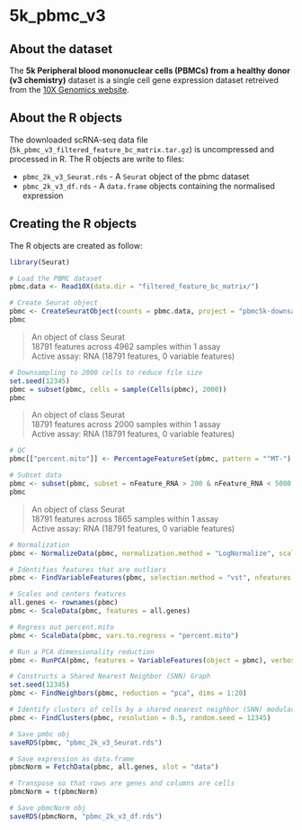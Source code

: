 # 5k_pbmc_v3

## About the dataset

The **5k Peripheral blood mononuclear cells (PBMCs) from a healthy donor (v3 chemistry)** dataset is a single cell gene expression dataset retreived from the [10X Genomics website](https://support.10xgenomics.com/single-cell-gene-expression/datasets/3.0.2/5k_pbmc_v3). 

## About the R objects

The downloaded scRNA-seq data file (`5k_pbmc_v3_filtered_feature_bc_matrix.tar.gz`) is uncompressed and processed in R. The R objects are write to files:

- `pbmc_2k_v3_Seurat.rds` - A `Seurat` object of the pbmc dataset
- `pbmc_2k_v3_df.rds` - A `data.frame` objects containing the normalised expression

## Creating the R objects

The R objects are created as follow:

```R
library(Seurat)

# Load the PBMC dataset
pbmc.data <- Read10X(data.dir = "filtered_feature_bc_matrix/")

# Create Seurat object
pbmc <- CreateSeuratObject(counts = pbmc.data, project = "pbmc5k-downsampled", min.cells = 3, min.features = 200)
pbmc
```

> An object of class Seurat<br />
> 18791 features across 4962 samples within 1 assay <br />
> Active assay: RNA (18791 features, 0 variable features)

```R
# Downsampling to 2000 cells to reduce file size
set.seed(12345)
pbmc = subset(pbmc, cells = sample(Cells(pbmc), 2000))
pbmc
```

> An object of class Seurat<br />
> 18791 features across 2000 samples within 1 assay<br />
> Active assay: RNA (18791 features, 0 variable features)

```R
# QC
pbmc[["percent.mito"]] <- PercentageFeatureSet(pbmc, pattern = "^MT-")

# Subset data
pbmc <- subset(pbmc, subset = nFeature_RNA > 200 & nFeature_RNA < 5000 & percent.mito < 25)
pbmc
```

> An object of class Seurat<br />
> 18791 features across 1865 samples within 1 assay<br />
> Active assay: RNA (18791 features, 0 variable features)<br />

```R
# Normalization
pbmc <- NormalizeData(pbmc, normalization.method = "LogNormalize", scale.factor = 10000)

# Identifies features that are outliers
pbmc <- FindVariableFeatures(pbmc, selection.method = "vst", nfeatures = 2000)

# Scales and centers features
all.genes <- rownames(pbmc)
pbmc <- ScaleData(pbmc, features = all.genes)

# Regress out percent.mito
pbmc <- ScaleData(pbmc, vars.to.regress = "percent.mito")

# Run a PCA dimensionality reduction
pbmc <- RunPCA(pbmc, features = VariableFeatures(object = pbmc), verbose = FALSE)

# Constructs a Shared Nearest Neighbor (SNN) Graph
set.seed(12345)
pbmc <- FindNeighbors(pbmc, reduction = "pca", dims = 1:20)

# Identify clusters of cells by a shared nearest neighbor (SNN) modularity optimization based clustering algorithm
pbmc <- FindClusters(pbmc, resolution = 0.5, random.seed = 12345)

# Save pmbc obj
saveRDS(pbmc, "pbmc_2k_v3_Seurat.rds")
```

```R
# Save expression as data.frame
pbmcNorm = FetchData(pbmc, all.genes, slot = "data")

# Transpose so that rows are genes and columns are cells
pbmcNorm = t(pbmcNorm)

# Save pbmcNorm obj
saveRDS(pbmcNorm, "pbmc_2k_v3_df.rds")
```
